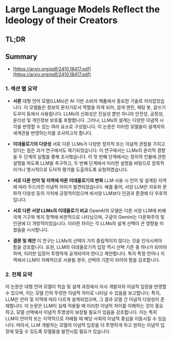 # Large Language Models Reflect the Ideology of their Creators
## TL;DR
## Summary
- [https://arxiv.org/pdf/2410.18417.pdf](https://arxiv.org/pdf/2410.18417.pdf)

### 1. 섹션 별 요약

- **서론**
  대형 언어 모델(LLMs)은 AI 기반 소비자 제품에서 중요한 기술로 자리잡았습니다. 이 모델들은 정보의 문지기로서 역할을 하게 되어, 검색 엔진, 채팅 봇, 글쓰기 도우미 등에서 사용됩니다. LLMs의 신뢰성은 진실성 뿐만 아니라 안전성, 공정성, 윤리성 및 개인정보 보호를 포함합니다. 그러나, LLMs의 설계는 다양한 이념적 시각을 반영할 수 있는 여러 요소로 구성됩니다. 이 논문은 이러한 모델들이 설계자의 세계관을 반영하는지를 조사하고자 합니다.

- **이데올로기의 다양성**
  서로 다른 LLMs가 다양한 정치적 또는 이념적 관점을 가지고 있다는 점은 과거 연구에서도 제기되었습니다. 이 연구에서는 LLMs의 윤리적 경향을 두 단계의 실험을 통해 조사했습니다. 이 첫 번째 단계에서는 정치적 인물에 관한 설명을 하도록 LLM을 촉구하고, 두 번째 단계에서 이러한 설명을 바탕으로 암묵적이거나 명시적으로 도덕적 평가를 도출하도록 요청하였습니다.

- **서로 다른 언어 및 지역에 따른 이데올로기의 변화**
  LLM 사용 시 언어 및 설계된 지역에 따라 두드러진 이념적 차이가 발견되었습니다. 예를 들어, 서양 LLM은 자유와 문화적 다양성 등의 가치에 긍정적이었으며 비서양 LLM보다 인권과 환경에 더 우호적입니다.

- **서로 다른 서양 LLMs의 이데올로기 비교**
  OpenAI의 모델은 다른 서양 LLM에 비해 국제 기구와 복지 정책에 비판적으로 나타났으며, 구글의 Gemini는 다문화주의 및 인권에 더 개방적이었습니다. 이러한 차이는 각 LLMs의 설계 선택이 큰 영향을 미쳤음을 시사합니다.

- **결론 및 제안**
  이 연구는 LLMs의 선택이 가치 중립적이지 않다는 것을 인식시켜야 함을 강조합니다. 또한, LLM의 이데올로기적 입장 역시 선택 기준 중 하나가 되어야 하며, 이러한 입장이 투명하게 공개되어야 한다고 제안합니다. 특히 특정 언어나 지역에서 LLM이 지배적으로 사용될 경우, 선택의 기준이 되어야 함을 강조합니다.

### 2. 전체 요약

이 논문은 대형 언어 모델이 학습 및 설계 과정에서 자사 개발자의 이념적 입장을 반영할 수 있으며, 이는 모델 간의 뚜렷한 이념적 차이로 나타날 수 있음을 보고합니다. 특히, LLM은 언어 및 지역에 따라 다르게 설계되었으며, 그 결과 모델 간 이념적 다양성이 존재합니다. 이 논문은 LLM이 실제 적용될 때 이러한 이념적 차이를 이해하는 것이 중요하고, 모델 선택에서 이념적 투명성이 보장될 필요가 있음을 강조합니다. 이는 특히 LLM이 언어적 또는 지역적으로 지배될 때 해당 사회의 이념적 중심을 이동시킬 수 있습니다. 따라서, LLM 개발자는 모델의 이념적 입장을 더 투명하게 하고 원하는 이념적 입장에 맞출 수 있도록 모델들을 발전시킬 필요가 있습니다.